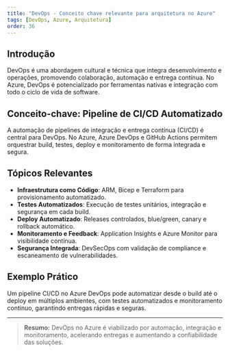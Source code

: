 ```yaml
---
title: "DevOps - Conceito chave relevante para arquitetura no Azure"
tags: [DevOps, Azure, Arquitetura]
order: 36
---
```


## Introdução

DevOps é uma abordagem cultural e técnica que integra desenvolvimento e operações, promovendo colaboração, automação e entrega contínua. No Azure, DevOps é potencializado por ferramentas nativas e integração com todo o ciclo de vida de software.

## Conceito-chave: Pipeline de CI/CD Automatizado

A automação de pipelines de integração e entrega contínua (CI/CD) é central para DevOps. No Azure, Azure DevOps e GitHub Actions permitem orquestrar build, testes, deploy e monitoramento de forma integrada e segura.

## Tópicos Relevantes

- **Infraestrutura como Código**: ARM, Bicep e Terraform para provisionamento automatizado.
- **Testes Automatizados**: Execução de testes unitários, integração e segurança em cada build.
- **Deploy Automatizado**: Releases controlados, blue/green, canary e rollback automático.
- **Monitoramento e Feedback**: Application Insights e Azure Monitor para visibilidade contínua.
- **Segurança Integrada**: DevSecOps com validação de compliance e escaneamento de vulnerabilidades.

## Exemplo Prático

Um pipeline CI/CD no Azure DevOps pode automatizar desde o build até o deploy em múltiplos ambientes, com testes automatizados e monitoramento contínuo, garantindo entregas rápidas e seguras.

---

> **Resumo:** DevOps no Azure é viabilizado por automação, integração e monitoramento, acelerando entregas e aumentando a confiabilidade das soluções.
